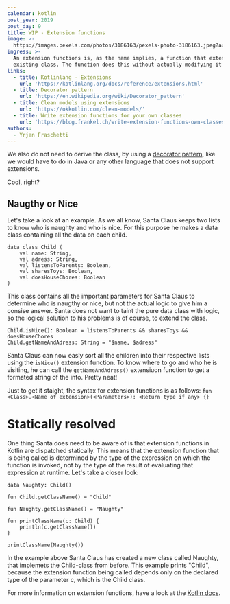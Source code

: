 ```yaml
---
calendar: kotlin
post_year: 2019
post_day: 9
title: WIP - Extension functions
image: >-
  https://images.pexels.com/photos/3186163/pexels-photo-3186163.jpeg?auto=compress&cs=tinysrgb&dpr=2&h=750&w=1260
ingress: >-
  An extension functions is, as the name implies, a function that extends an
  existing class. The function does this without actually modifying it!
links:
  - title: Kotlinlang - Extensions
    url: 'https://kotlinlang.org/docs/reference/extensions.html'
  - title: Decorator pattern
    url: 'https://en.wikipedia.org/wiki/Decorator_pattern'
  - title: Clean models using extensions
    url: 'https://okkotlin.com/clean-models/'
  - title: Write extension functions for your own classes
    url: 'https://blog.frankel.ch/write-extension-functions-own-classes-kotlin/'
authors:
  - Yrjan Fraschetti
---
```

We also do not need to derive the class, by using a [decorator pattern](https://en.wikipedia.org/wiki/Decorator_pattern), like we would have to do in Java or any other language that does not support extensions.

Cool, right?

## Naugthy or Nice

Let's take a look at an example. As we all know, Santa Claus keeps two lists to know who is naughty and who is nice. For this purpose he makes a data class containing all the data on each child.

```
data class Child (
	val name: String,
	val adress: String,
	val listensToParents: Boolean,
	val sharesToys: Boolean,
	val doesHouseChores: Boolean
)
```
This class contains all the important parameters for Santa Claus to determine who is naugthy or nice, but not the actual logic to give him a consise answer. Santa does not want to taint the pure data class with logic, so the logical solution to his problems is of course, to extend the class.

```
Child.isNice(): Boolean = listensToParents && sharesToys && doesHouseChores
Child.getNameAndAdress: String = "$name, $adress"
```
Santa Claus can now easly sort all the children into their respective lists using the `isNice()` extension function. To know where to go and who he is visiting, he can call the `getNameAndAdress()` extensiuon function to get a formated string of the info. Pretty neat!

Just to get it staight, the syntax for extension functions is as follows: `fun <Class>.<Name of extension>(<Parameters>): <Return type if any> {}`

# Statically resolved
One thing Santa does need to be aware of is that extension functions in Kotlin are dispatched statically. This means that the extension function that is being called is determined by the type of the expression on which the function is invoked, not by the type of the result of evaluating that expression at runtime. Let's take a closer look:
```
data Naughty: Child()

fun Child.getClassName() = "Child"

fun Naughty.getClassName() = "Naughty"

fun printClassName(c: Child) {
    println(c.getClassName())
}    

printClassName(Naughty())
```
In the example above Santa Claus has created a new class called Naughty, that implemets the Child-class from before. This example prints "Child", because the extension function being called depends only on the declared type of the parameter c, which is the Child class.

For more information on extension functions, have a look at the [Kotlin docs](https://kotlinlang.org/docs/reference/extensions.html).
